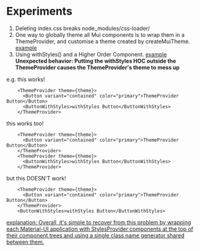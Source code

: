 # Experiments

1. Deleting index.css breaks node_modules/css-loader/
2. One way to globally theme all Mui components is to wrap them in a ThemeProvider, and customise a theme created by createMuiTheme. [example](https://github.com/mui-org/material-ui/tree/master/examples/create-react-app/src)
3. Using withStyles() and a Higher Order Component. [example](https://material-ui.com/styles/basics/)
**Unexpected behavior: Putting the withStyles HOC outside the ThemeProvider causes the ThemeProvider's theme to mess up**

e.g. this works!

        <ThemeProvider theme={theme}>
          <Button variant="contained" color="primary">ThemeProvider Button</Button>
          <ButtonWithStyles>withStyles Button</ButtonWithStyles>
        </ThemeProvider>

this works too!

        <ThemeProvider theme={theme}>
          <Button variant="contained" color="primary">ThemeProvider Button</Button>
        </ThemeProvider>
        <ThemeProvider theme={theme}>
          <ButtonWithStyles>withStyles Button</ButtonWithStyles>
        </ThemeProvider>

but this DOESN'T work!

        <ThemeProvider theme={theme}>
          <Button variant="contained" color="primary">ThemeProvider Button</Button>
        </ThemeProvider>
        <ButtonWithStyles>withStyles Button</ButtonWithStyles>

[explanation: Overall, it's simple to recover from this problem by wrapping each Material-UI application with StylesProvider components at the top of their component trees and using a single class name generator shared between them.](https://material-ui.com/getting-started/faq/)

